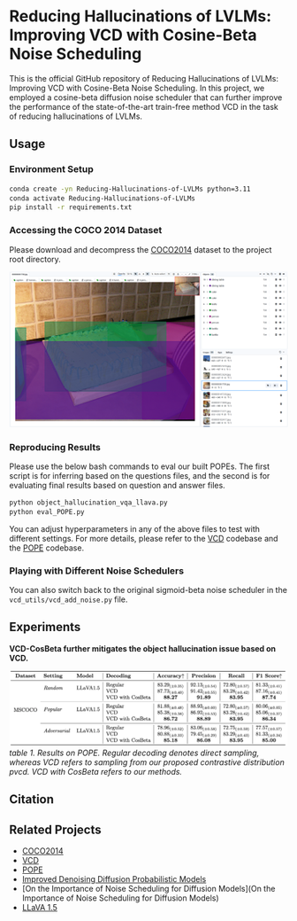 # Reducing Hallucinations of LVLMs: Improving VCD with Cosine-Beta Noise Scheduling

This is the official GitHub repository of Reducing Hallucinations of LVLMs: Improving VCD with Cosine-Beta Noise Scheduling. In this project, we employed a cosine-beta diffusion noise scheduler that can further improve the performance of the state-of-the-art train-free method VCD in the task of reducing hallucinations of LVLMs.

##  Usage

### Environment Setup
```bash
conda create -yn Reducing-Hallucinations-of-LVLMs python=3.11
conda activate Reducing-Hallucinations-of-LVLMs
pip install -r requirements.txt
```

### Accessing the COCO 2014 Dataset

Please download and decompress the [COCO2014](https://www.kaggle.com/datasets/jeffaudi/coco-2014-dataset-for-yolov3) dataset to the project root directory.

![dataset](figs/img.png)

### Reproducing Results

Please use the below bash commands to eval our built POPEs. The first script is for inferring based on the questions files, and the second is for evaluating final results based on question and answer files.

```bash
python object_hallucination_vqa_llava.py
python eval_POPE.py
```

You can adjust hyperparameters in any of the above files to test with different settings. For more details, please refer to the [VCD](https://github.com/DAMO-NLP-SG/VCD?tab=readme-ov-file) codebase and the [POPE](https://github.com/RUCAIBox/POPE) codebase.

### Playing with Different Noise Schedulers

You can also switch back to the original sigmoid-beta noise scheduler in the `vcd_utils/vcd_add_noise.py` file.

## Experiments

**VCD-CosBeta further mitigates the object hallucination issue based on VCD.**

![exp1](figs/img_1.png)
*table 1. Results on POPE. Regular decoding denotes direct sampling, whereas VCD refers to sampling from our proposed contrastive distribution pvcd. VCD with CosBeta refers to our methods.*

## Citation

## Related Projects

- [COCO2014](https://www.kaggle.com/datasets/jeffaudi/coco-2014-dataset-for-yolov3)
- [VCD](https://github.com/DAMO-NLP-SG/VCD?tab=readme-ov-file)
- [POPE](https://github.com/RUCAIBox/POPE)
- [Improved Denoising Diffusion Probabilistic Models](https://arxiv.org/pdf/2102.09672)
- [On the Importance of Noise Scheduling for Diffusion Models](On the Importance of Noise Scheduling for Diffusion Models)
- [LLaVA 1.5](https://github.com/haotian-liu/LLaVA)